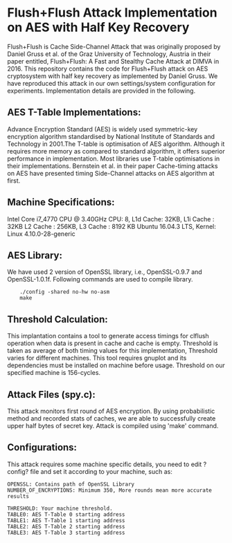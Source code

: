 # Flush+Flush Attack Implementation on AES with Half Key Recovery

Flush+Flush is Cache Side-Channel Attack that was originally proposed by Daniel Gruss et al. of the Graz University of Technology, Austria in their paper entitled, Flush+Flush: A Fast and Stealthy Cache Attack at DIMVA in 2016. This repository contains the code for Flush+Flush attack on AES cryptosystem with half key recovery as implemented by Daniel Gruss. We have reproduced this attack in our own settings/system configuration for experiments. Implementation details are provided in the following.

## AES T-Table Implementations:

Advance Encryption Standard (AES) is widely used symmetric-key encryption algorithm standardised by National Institute of Standards and Technology in 2001.The T-table is optimisation of AES algorithm. Although it requires more memory as compared to standard algorithm, it offers superior performance in implementation. Most libraries use T-table optimisations in their implementations. Bernstein et al. in their paper Cache-timing attacks on AES have presented timing Side-Channel attacks on AES algorithm at first. 

## Machine Specifications:

Intel Core i7_4770 CPU @ 3.40GHz
CPU: 8, L1d Cache: 32KB, L1i Cache : 32KB L2 Cache : 256KB, L3 Cache : 8192 KB
Ubuntu 16.04.3 LTS, Kernel: Linux 4.10.0-28-generic

## AES Library:

We have used 2 version of OpenSSL library, i.e., OpenSSL-0.9.7 and OpenSSL-1.0.1f. Following commands are used to compile library.
	
```
	./config -shared no-hw no-asm
	make
```

## Threshold Calculation:

This implantation contains a tool to generate access timings for clflush operation when data is present in cache and cache is empty. Threshold is taken as average of both timing values for this implementation, Threshold varies for different machines. This tool requires gnuplot and its dependencies must be installed on machine before usage. Threshold on our specified machine is 156-cycles.

## Attack Files (spy.c):
This attack monitors first round of AES encryption. By using probabilistic method and recorded stats of caches, we are able to successfully create upper half bytes of secret key. Attack is compiled using 'make' command.

## Configurations:
This attack requires some machine specific details, you need to edit ?config? file and set it according to your machine, such as:

```
OPENSSL: Contains path of OpenSSL Library
NUMBER_OF_ENCRYPTIONS: Minimum 350, More rounds mean more accurate results 
	
THRESHOLD: Your machine threshold.
TABLE0: AES T-Table 0 starting address
TABLE1: AES T-Table 1 starting address
TABLE2: AES T-Table 2 starting address
TABLE3: AES T-Table 3 starting address
```	

